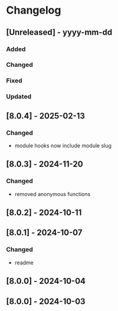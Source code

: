 # Changelog
## [Unreleased] - yyyy-mm-dd

### Added

### Changed

### Fixed

### Updated

## [8.0.4] - 2025-02-13


### Changed
- module hooks now include module slug

## [8.0.3] - 2024-11-20


### Changed
- removed anonymous functions

## [8.0.2] - 2024-10-11


## [8.0.1] - 2024-10-07


### Changed
- readme

## [8.0.0] - 2024-10-04


## [8.0.0] - 2024-10-03
